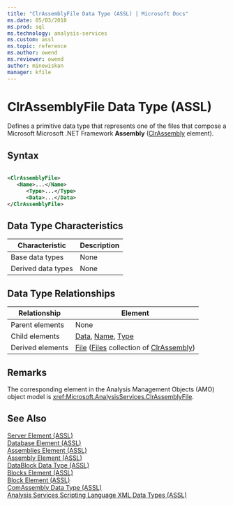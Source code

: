 ```yaml
---
title: "ClrAssemblyFile Data Type (ASSL) | Microsoft Docs"
ms.date: 05/03/2018
ms.prod: sql
ms.technology: analysis-services
ms.custom: assl
ms.topic: reference
ms.author: owend
ms.reviewer: owend
author: minewiskan
manager: kfile
---
```

# ClrAssemblyFile Data Type (ASSL)

  Defines a primitive data type that represents one of the files that compose a Microsoft Microsoft .NET Framework  **Assembly** ([ClrAssembly](clrassembly-data-type-assl.md) element).  
  
## Syntax  
  
```xml  
  
<ClrAssemblyFile>  
   <Name>...</Name>  
      <Type>...</Type>  
      <Data>...</Data>  
</ClrAssemblyFile>  
```  
  
## Data Type Characteristics  
  
|Characteristic|Description|  
|--------------------|-----------------|  
|Base data types|None|  
|Derived data types|None|  
  
## Data Type Relationships  
  
|Relationship|Element|  
|------------------|-------------|  
|Parent elements|None|  
|Child elements|[Data](../objects/data-element-assl.md), [Name](../properties/name-element-assl.md), [Type](../properties/type-element-clrassemblyfile-assl.md)|  
|Derived elements|[File](../objects/file-element-assl.md) ([Files](../collections/files-element-assl.md) collection of [ClrAssembly](clrassembly-data-type-assl.md))|  
  
## Remarks  
 The corresponding element in the Analysis Management Objects (AMO) object model is <xref:Microsoft.AnalysisServices.ClrAssemblyFile>.  
  
## See Also  
 [Server Element &#40;ASSL&#41;](../objects/server-element-assl.md)   
 [Database Element &#40;ASSL&#41;](../objects/database-element-assl.md)   
 [Assemblies Element &#40;ASSL&#41;](../collections/assemblies-element-assl.md)   
 [Assembly Element &#40;ASSL&#41;](../objects/assembly-element-assl.md)   
 [DataBlock Data Type &#40;ASSL&#41;](datablock-data-type-assl.md)   
 [Blocks Element &#40;ASSL&#41;](../collections/blocks-element-assl.md)   
 [Block Element &#40;ASSL&#41;](../objects/block-element-assl.md)   
 [ComAssembly Data Type &#40;ASSL&#41;](comassembly-data-type-assl.md)   
 [Analysis Services Scripting Language XML Data Types &#40;ASSL&#41;](analysis-services-scripting-language-xml-data-types-assl.md)  
  
  
